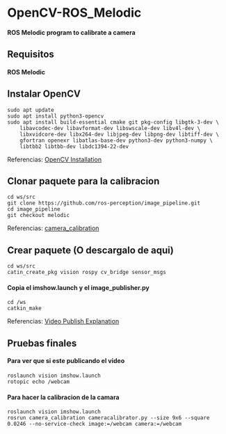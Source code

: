# OpenCV-ROS_Melodic
#### ROS Melodic program to calibrate a camera

## Requisitos
#### ROS Melodic

## Instalar OpenCV
```
sudo apt update
sudo apt install python3-opencv
sudo apt install build-essential cmake git pkg-config libgtk-3-dev \
    libavcodec-dev libavformat-dev libswscale-dev libv4l-dev \
    libxvidcore-dev libx264-dev libjpeg-dev libpng-dev libtiff-dev \
    gfortran openexr libatlas-base-dev python3-dev python3-numpy \
    libtbb2 libtbb-dev libdc1394-22-dev
```
Referencias: [OpenCV Installation](https://linuxize.com/post/how-to-install-opencv-on-ubuntu-18-04/)

## Clonar paquete para la calibracion
```
cd ws/src
git clone https://github.com/ros-perception/image_pipeline.git
cd image_pipeline
git checkout melodic
```
Referencias: [camera_calibration](http://wiki.ros.org/camera_calibration#cameracalibrator.py)

## Crear paquete (O descargalo de aqui)
```
cd ws/src
catin_create_pkg vision rospy cv_bridge sensor_msgs
```
#### Copia el imshow.launch y el image_publisher.py 
```
cd /ws
catkin_make
```
Referencias: [Video Publish Explanation](https://www.youtube.com/watch?v=2l913YwWYe4&t=24s)

## Pruebas finales
#### Para ver que si este publicando el video
```
roslaunch vision imshow.launch
rotopic echo /webcam
```
#### Para hacer la calibracion de la camara
```
roslaunch vision imshow.launch
rosrun camera_calibration cameracalibrator.py --size 9x6 --square 0.0246 --no-service-check image:=/webcam camera:=/webcam
```


